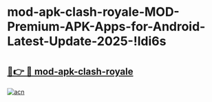 # mod-apk-clash-royale-MOD-Premium-APK-Apps-for-Android-Latest-Update-2025-!ldi6s

# <h2><a href="https://064y92.esa.edu.pl?title=mod-apk-clash-royale&ref=ldi6s">🔗👉 🔴 mod-apk-clash-royale</a></h2>

[![acn](https://github.com/user-attachments/assets/0f9c940e-d8b0-45ae-aac7-cd30a18b3e1c)](https://064y92.esa.edu.pl?title=mod-apk-clash-royale&ref=ldi6s)

